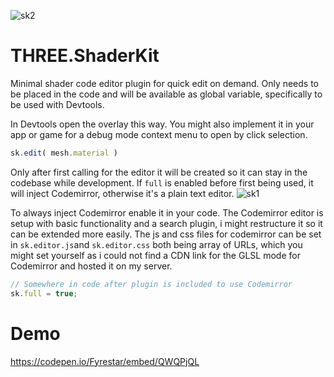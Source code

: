 ![sk2](https://user-images.githubusercontent.com/28584767/174356896-4cd0fe5a-7c88-465e-bea7-51c40eb3740e.jpg)


# THREE.ShaderKit
Minimal shader code editor plugin for quick edit on demand. Only needs to be placed in the code and will be available as global variable, specifically to be used with Devtools.

In Devtools open the overlay this way. You might also implement it in your app or game for a debug mode context menu to open by click selection.

```javascript
sk.edit( mesh.material )
```

Only after first calling for the editor it will be created so it can stay in the codebase while development. If `full` is enabled before first being used, it will inject Codemirror, otherwise it's a plain text editor.
![sk1](https://user-images.githubusercontent.com/28584767/174357800-2e673f81-d658-4d6e-9842-10a9d6b67e34.jpg)

To always inject Codemirror enable it in your code. The Codemirror editor is setup with basic functionality and a search plugin, i might restructure it so it can be extended more easily. The js and css files for codemirror can be set in `sk.editor.js`and `sk.editor.css` both being array of URLs, which you might set yourself as i could not find a CDN link for the GLSL mode for Codemirror and hosted it on my server.

```javascript
// Somewhere in code after plugin is included to use Codemirror
sk.full = true;
```
# Demo
https://codepen.io/Fyrestar/embed/QWQPjQL
